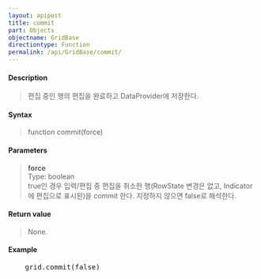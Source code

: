 ```yaml
---
layout: apipost
title: commit
part: Objects
objectname: GridBase
directiontype: Function
permalink: /api/GridBase/commit/
---
```



#### Description

> 편집 중인 행의 편집을 완료하고 DataProvider에 저장한다.  

#### Syntax

> function commit(force)  

#### Parameters

> **force**  
> Type: boolean  
> true인 경우 입력/편집 중 편집을 취소한 행(RowState 변경은 없고, Indicator에 편집으로 표시된)을 commit 한다. 지정하지 않으면 false로 해석한다.  

#### Return value

> None.

#### Example

<pre class="prettyprint">
    grid.commit(false)
</pre>

